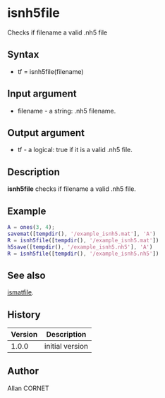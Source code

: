 

# isnh5file

Checks if filename a valid .nh5 file

## Syntax

- tf = isnh5file(filename)

## Input argument

 - filename - a string: .nh5 filename.

## Output argument

 - tf - a logical: true if it is a valid .nh5 file.

## Description


  <p><b>isnh5file</b> checks if filename a valid .nh5 file.</p>


## Example

```matlab
A = ones(3, 4);
savemat([tempdir(), '/example_isnh5.mat'], 'A')
R = isnh5file([tempdir(), '/example_isnh5.mat'])
h5save([tempdir(), '/example_isnh5.nh5'], 'A')
R = isnh5file([tempdir(), '/example_isnh5.nh5'])
```

## See also

[ismatfile](../matio/ismatfile.md).
## History

|Version|Description|
|------|------|
|1.0.0|initial version|


## Author

Allan CORNET



